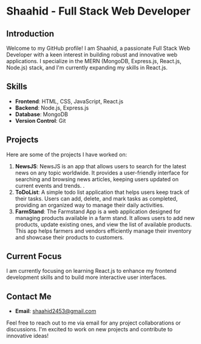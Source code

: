 # Shaahid - Full Stack Web Developer

## Introduction
Welcome to my GitHub profile! I am Shaahid, a passionate Full Stack Web Developer with a keen interest in building robust and innovative web applications. I specialize in the MERN (MongoDB, Express.js, React.js, Node.js) stack, and I'm currently expanding my skills in React.js.

## Skills
- **Frontend**: HTML, CSS, JavaScript, React.js
- **Backend**: Node.js, Express.js
- **Database**: MongoDB
- **Version Control**: Git

## Projects
Here are some of the projects I have worked on:
1. **NewsJS**: NewsJS is an app that allows users to search for the latest news on any topic worldwide. It provides a user-friendly interface for searching and browsing news articles, keeping users updated on current events and trends. .
2. **ToDoList**: A simple todo list application that helps users keep track of their tasks. Users can add, delete, and mark tasks as completed, providing an organized way to manage their daily activities.
3. **FarmStand**: The Farmstand App is a web application designed for managing products available in a farm stand. It allows users to add new products, update existing ones, and view the list of available products. This app helps farmers and vendors efficiently manage their inventory and showcase their products to customers.

## Current Focus
I am currently focusing on learning React.js to enhance my frontend development skills and to build more interactive user interfaces.

## Contact Me
- **Email**: shaahid2453@gmail.com


Feel free to reach out to me via email for any project collaborations or discussions. I'm excited to work on new projects and contribute to innovative ideas!
